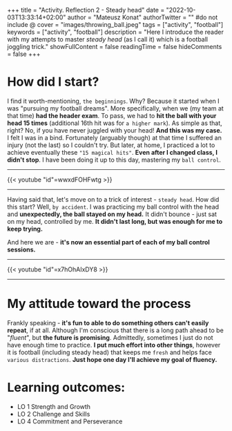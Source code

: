 +++
title = "Activity. Reflection 2 - Steady head"
date = "2022-10-03T13:33:14+02:00"
author = "Mateusz Konat"
authorTwitter = "" #do not include @
cover = "images/throwing_ball.jpeg"
tags = ["activity", "football"]
keywords = ["activity", "football"]
description = "Here I introduce the reader with my attempts to master _steady head_ (as I call it) which is a football joggling trick."
showFullContent = false
readingTime = false
hideComments = false
+++

# How did I start?
I find it worth-mentioning, `the beginnings`. Why? Because it started when I was "pursuing my football dreams". More specifically, when we (my team at that time) **had the header exam**. To pass, we had to **hit the ball with your head 15 times** (additional 16th hit was for `a higher mark`). As simple as that, right? No, if you have never juggled with your head! **And this was my case.** I felt I was in a bind. Fortunately (arguably though) at that time I suffered an injury (not the last) so I couldn't try. But later, at home, I practiced a lot to achieve eventually these `"15 magical hits"`. **Even after I changed class, I didn't stop**. I have been doing it up to this day, mastering my `ball control`.

***
{{< youtube "id"=wwxdFOHFwtg >}}
***

Having said that, let's move on to a trick of interest - `steady head`. How did this start? Well, `by accident`. I was practicing my ball control with the head and **unexpectedly, the ball stayed on my head.** It didn't bounce - just sat on my head, controlled by me. **It didn't last long, but was enough for me to keep trying.** 

And here we are - **it's now an essential part of each of my ball control sessions.**

***
{{< youtube "id"=x7hOhAIxDY8 >}}
***

# My attitude toward the process
Frankly speaking - **it's fun to able to do something others can't easily repeat**, if at all. Although I'm conscious that there is a long path ahead to be "_fluent_", but **the future is promising**. Admittedly, sometimes I just do not have enough time to practice. **I put much effort into other things**, however it is football (including steady head) that keeps me `fresh` and helps face `various distractions`. **Just hope one day I'll achieve my goal of fluency.**

# Learning outcomes:
- LO 1 Strength and Growth
- LO 2 Challenge and Skills
- LO 4 Commitment and Perseverance
